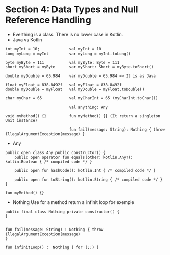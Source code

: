 # Section 4: Data Types and Null Reference Handling
- Everthing is a class. There is no lower case in Kotlin.
- Java vs Kotlin

```
int myInt = 10;				val myInt = 10
Long myLong = myInt			var myLong = myInt.toLong()

byte myByte = 111			val myByte: Byte = 111
short myShort = myByte		var myShort: Short = myByte.toShort()

double myDouble = 65.984	var myDouble = 65.984 => It is as Java

float myFloat = 838.8492f	val myFloat = 838.8492f
double myDouble = myFloat 	val myDouble = myFloat.toDouble()

char myChar = 65			val myCharInt = 65 (myCharInt.toChar())

							val anything: Any
							
void myMethod() {}			fun myMethod() {} (It return a singleton Unit instance)

							fun fail(message: String): Nothing { throw IllegalArgumentException(message) }

```

- Any

```
public open class Any public constructor() {
    public open operator fun equals(other: kotlin.Any?): kotlin.Boolean { /* compiled code */ }

    public open fun hashCode(): kotlin.Int { /* compiled code */ }

    public open fun toString(): kotlin.String { /* compiled code */ }
}

fun myMethod() {}
```

- Nothing
Use for a method return a infinit loop for exemple

```
public final class Nothing private constructor() {
}


fun fail(message: String) : Nothing { throw IllegalArgumentException(message)
}

fun infinitLoop() :  Nothing { for (;;) }
```
